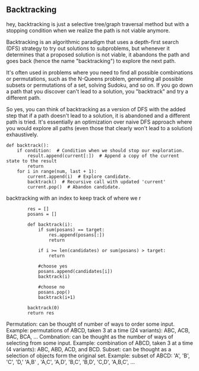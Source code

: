## Backtracking

hey, backtracking is just a selective tree/graph traversal method but with a stopping condition when we realize the path is not viable anymore.

Backtracking is an algorithmic paradigm that uses a depth-first search (DFS) strategy to try out solutions to subproblems, but whenever it determines that a proposed solution is not viable, it abandons the path and goes back (hence the name "backtracking") to explore the next path.

It's often used in problems where you need to find all possible combinations or permutations, such as the N-Queens problem, generating all possible subsets or permutations of a set, solving Sudoku, and so on. If you go down a path that you discover can't lead to a solution, you "backtrack" and try a different path.

So yes, you can think of backtracking as a version of DFS with the added step that if a path doesn't lead to a solution, it is abandoned and a different path is tried. It's essentially an optimization over naive DFS approach where you would explore all paths (even those that clearly won't lead to a solution) exhaustively.

```
def backtrack():
    if condition:  # Condition when we should stop our exploration.
        result.append(current[:])  # Append a copy of the current state to the result
        return
    for i in range(num, last + 1):
        current.append(i)  # Explore candidate.
        backtrack()  # Recursive call with updated 'current'
        current.pop()  # Abandon candidate.

```

backtracking with an index to keep track of where we r
```
        res = []
        posans = []

        def backtrack(i):
            if sum(posans) == target:
                res.append(posans[:])
                return

            if i >= len(candidates) or sum(posans) > target:
                return

            #choose yes
            posans.append(candidates[i])
            backtrack(i)

            #choose no
            posans.pop()
            backtrack(i+1)

        backtrack(0)
        return res

```


Permutation: can be thought of number of ways to order some input.
Example: permutations of ABCD, taken 3 at a time (24 variants): ABC, ACB, BAC, BCA, ...
Combnation: can be thought as the number of ways of selecting from some input.
Example: combination of ABCD, taken 3 at a time (4 variants): ABC, ABD, ACD, and BCD.
Subset: can be thought as a selection of objects form the original set.
Example: subset of ABCD: 'A', 'B', 'C', 'D,' 'A,B' , 'A,C', 'A,D', 'B,C', 'B,D', 'C,D', 'A,B,C', ...

